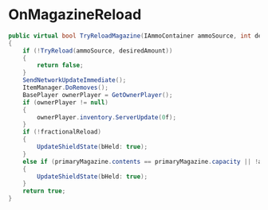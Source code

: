 <Badge type="danger" text="Carbon Compatible"/><Badge type="warning" text="Oxide Compatible"/>
# OnMagazineReload
```csharp
public virtual bool TryReloadMagazine(IAmmoContainer ammoSource, int desiredAmount = -1)
{
	if (!TryReload(ammoSource, desiredAmount))
	{
		return false;
	}
	SendNetworkUpdateImmediate();
	ItemManager.DoRemoves();
	BasePlayer ownerPlayer = GetOwnerPlayer();
	if (ownerPlayer != null)
	{
		ownerPlayer.inventory.ServerUpdate(0f);
	}
	if (!fractionalReload)
	{
		UpdateShieldState(bHeld: true);
	}
	else if (primaryMagazine.contents == primaryMagazine.capacity || !ammoSource.HasAmmo(primaryMagazine.definition.ammoTypes))
	{
		UpdateShieldState(bHeld: true);
	}
	return true;
}

```
